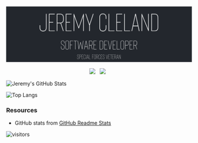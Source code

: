 
![Profile Banner](JeremyCleland.png)



<p align="center">
  <a href="https://www.linkedin.com/in/jeremy-cleland/" target="_blank" rel="noopener noreferrer"><img height="38" src="./linkedin.png"></a>&nbsp;&nbsp;
  <a href="mailto:jeremy.cleland@icloud.com" target="_blank" rel="noopener noreferrer"><img height="38" src="./gmail.png"></a>&nbsp;&nbsp;
</p>

![Jeremy's GitHub Stats](https://github-readme-stats.vercel.app/api?username=jeremy-cleland&theme=onedark)

![Top Langs](https://github-readme-stats.vercel.app/api/top-langs/?username=jeremy-clelalnd&theme=onedark&layout=compact)

### Resources

- GitHub stats from [GitHub Readme Stats](https://github.com/anuraghazra/github-readme-stats)

![visitors](https://visitor-badge.glitch.me/badge?page_id=jeremy-cleland&left_color=black&right_color=grey)
